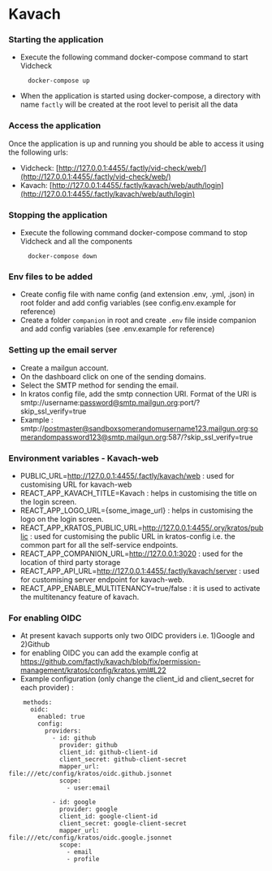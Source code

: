 # Kavach

### Starting the application

- Execute the following command docker-compose command to start Vidcheck

  ```
    docker-compose up
  ```

- When the application is started using docker-compose, a directory with name `factly` will be created at the root level to perisit all the data

### Access the application

Once the application is up and running you should be able to access it using the following urls:

- Vidcheck: [http://127.0.0.1:4455/.factly/vid-check/web/](http://127.0.0.1:4455/.factly/vid-check/web/)
- Kavach: [http://127.0.0.1:4455/.factly/kavach/web/auth/login](http://127.0.0.1:4455/.factly/kavach/web/auth/login)

### Stopping the application

- Execute the following command docker-compose command to stop Vidcheck and all the components

  ```
    docker-compose down
  ```

### Env files to be added

- Create config file with name config (and extension .env, .yml, .json) in root folder and add config variables (see config.env.example for reference)
- Create a folder `companion` in root and create `.env` file inside companion and add config variables (see .env.example for reference)

### Setting up the email server

- Create a mailgun account.
- On the dashboard click on one of the sending domains.
- Select the SMTP method for sending the email.
- In kratos config file, add the smtp connection URI. Format of the URI is smtp://username:password@smtp.mailgun.org:port/?skip_ssl_verify=true
- Example : smtp://postmaster@sandboxsomerandomusername123.mailgun.org:somerandompassword123@smtp.mailgun.org:587/?skip_ssl_verify=true


### Environment variables - Kavach-web

- PUBLIC_URL=http://127.0.0.1:4455/.factly/kavach/web : used for customising URL for kavach-web
- REACT_APP_KAVACH_TITLE=Kavach : helps in customising the title on the login screen.
- REACT_APP_LOGO_URL={some_image_url} : helps in customising the logo on the login screen. 
- REACT_APP_KRATOS_PUBLIC_URL=http://127.0.0.1:4455/.ory/kratos/public : used for customising the public URL in kratos-config i.e. the common part for all the self-service endpoints.
- REACT_APP_COMPANION_URL=http://127.0.0.1:3020 : used for the location of third party storage
- REACT_APP_API_URL=http://127.0.0.1:4455/.factly/kavach/server : used for customising server endpoint for kavach-web.
- REACT_APP_ENABLE_MULTITENANCY=true/false : it is used to activate the multitenancy feature of kavach.
### For enabling OIDC
- At present kavach supports only two OIDC providers i.e. 1)Google and 2)Github
- for enabling OIDC you can add the example config at https://github.com/factly/kavach/blob/fix/permission-management/kratos/config/kratos.yml#L22
- Example configuration (only change the client_id and client_secret for each provider) : 
```
    methods:
      oidc:
        enabled: true
        config:
          providers:
            - id: github
              provider: github 
              client_id: github-client-id
              client_secret: github-client-secret
              mapper_url: file:///etc/config/kratos/oidc.github.jsonnet
              scope:
                - user:email

            - id: google 
              provider: google
              client_id: google-client-id
              client_secret: google-client-secret
              mapper_url: file:///etc/config/kratos/oidc.google.jsonnet
              scope:
                - email
                - profile
```


    